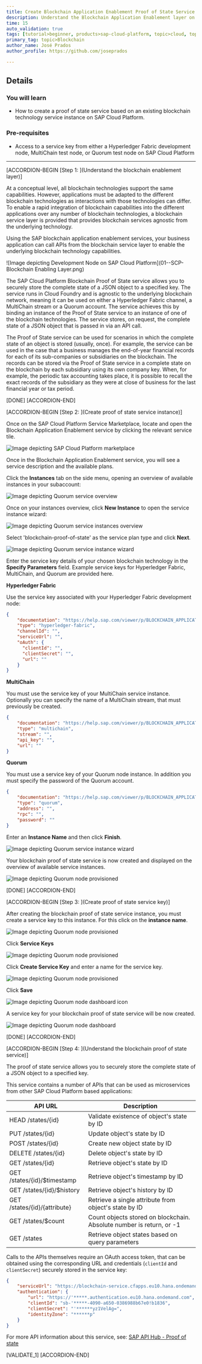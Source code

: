 ```yaml
---
title: Create Blockchain Application Enablement Proof of State Service
description: Understand the Blockchain Application Enablement layer on the SAP Cloud Platform, and then configure and use the proof of state service.
time: 15
auto_validation: true
tags: [tutorial>beginner, products>sap-cloud-platform, topic>cloud, topic>blockchain]
primary_tag: topic>Blockchain
author_name: José Prados
author_profile: https://github.com/joseprados

---
```


## Details
### You will learn
  - How to create a proof of state service based on an existing blockchain technology service instance on SAP Cloud Platform.

### Pre-requisites
  - Access to a service key from either a Hyperledger Fabric development node, MultiChain test node, or Quorum test node on SAP Cloud Platform

---

[ACCORDION-BEGIN [Step 1: ](Understand the blockchain enablement layer)]

At a conceptual level, all blockchain technologies support the same capabilities. However, applications must be adapted to the different blockchain technologies as interactions with those technologies can differ. To enable a rapid integration of blockchain capabilities into the different applications over any number of blockchain technologies, a blockchain service layer is provided that provides blockchain services agnostic from the underlying technology.

Using the SAP blockchain application enablement services, your business application can call APIs from the blockchain service layer to enable the underlying blockchain technology capabilities.

![Image depicting Development Node on SAP Cloud Platform](01--SCP-Blockchain Enabling Layer.png)

The SAP Cloud Platform Blockchain Proof of State service allows you to securely store the complete state of a JSON object to a specified key. The service runs in Cloud Foundry and is agnostic to the underlying blockchain network, meaning it can be used on either a Hyperledger Fabric channel, a MultiChain stream or a Quorum account. The service achieves this by binding an instance of the Proof of State service to an instance of one of the blockchain technologies. The service stores, on request, the complete state of a JSON object that is passed in via an API call.

The Proof of State service can be used for scenarios in which the complete state of an object is stored (usually, once). For example, the service can be used in the case that a business manages the end-of-year financial records for each of its sub-companies or subsidiaries on the blockchain. The records can be stored via the Proof of State service in a complete state on the blockchain by each subsidiary using its own company key. When, for example, the periodic tax accounting takes place, it is possible to recall the exact records of the subsidiary as they were at close of business for the last financial year or tax period.

[DONE]
[ACCORDION-END]


[ACCORDION-BEGIN [Step 2: ](Create proof of state service instance)]

Once on the SAP Cloud Platform Service Marketplace, locate and open the Blockchain Application Enablement service by clicking the relevant service tile.

![Image depicting SAP Cloud Platform marketplace](02--SCP-ServiceMarketplace.png)

Once in the Blockchain Application Enablement service, you will see a service description and the available plans.

Click the **Instances** tab on the side menu, opening an overview of available instances in your subaccount:

![Image depicting Quorum service overview](03--BAE-Service-Overview.png)

Once on your instances overview, click **New Instance** to open the service instance wizard:

![Image depicting Quorum service instances overview](04--BEA-Instance-Overview.png)

Select 'blockchain-proof-of-state' as the service plan type and click **Next**.

![Image depicting Quorum service instance wizard](05--BAE-Create-Instance.png)

Enter the service key details of your chosen blockchain technology in the **Specify Parameters** field. Example service keys for Hyperledger Fabric, MultiChain, and Quorum are provided here.

**Hyperledger Fabric**

Use the service key associated with your Hyperledger Fabric development node:

```JSON
{
	"documentation": "https://help.sap.com/viewer/p/BLOCKCHAIN_APPLICATION_ENABLEMENT",
	"type": "hyperledger-fabric",
	"channelId": "",
	"serviceUrl": "",
	"oAuth": {
	  "clientId": "",
	  "clientSecret": "",
	  "url": ""
	}
}
```

**MultiChain**

You must use the service key of your MultiChain service instance. Optionally you can specify the name of a MultiChain stream, that must previously be created.   

```JSON
{
	"documentation": "https://help.sap.com/viewer/p/BLOCKCHAIN_APPLICATION_ENABLEMENT",
	"type": "multichain",
	"stream": "",
	"api_key": "",
	"url": ""
}
```
**Quorum**

You must use a service key of your Quorum node instance. In addition you must specify the password of the Quorum account.
```JSON
{
	"documentation": "https://help.sap.com/viewer/p/BLOCKCHAIN_APPLICATION_ENABLEMENT",
	"type": "quorum",
	"address": "",
	"rpc": "",
	"password": ""
}
```

Enter an **Instance Name** and then click **Finish**.

![Image depicting Quorum service instance wizard](07--BAE-Create-Instance.png)

Your blockchain proof of state service is now created and displayed on the overview of available service instances.

![Image depicting Quorum node provisioned](06--BAE-Node-Created.png)

[DONE]
[ACCORDION-END]

[ACCORDION-BEGIN [Step 3: ](Create proof of state service key)]

After creating the blockchain proof of state service instance, you must create a service key to this instance. For this click on the **instance name**.

![Image depicting Quorum node provisioned](07--BAE-Node-Created.png)

Click **Service Keys**

![Image depicting Quorum node provisioned](08--BAE-Node-Created.png)

Click **Create Service Key** and enter a name for the service key.

![Image depicting Quorum node provisioned](09--BAE-Node-Created.png)

Click **Save**

![Image depicting Quorum node dashboard icon](10--BAE-Node-Created.png)

A service key for your blockchain proof of state service will be now created.

![Image depicting Quorum node dashboard](08--BAE-Service-Key-Created.png)

[DONE]
[ACCORDION-END]


[ACCORDION-BEGIN [Step 4: ](Understand the blockchain proof of state service)]

The proof of state service allows you to securely store the complete state of a JSON object to a specified key.

This service contains a number of APIs that can be used as microservices from other SAP Cloud Platform based applications:

|  API URL |Description   |
|---|---|
|  HEAD /states/{id} | Validate existence of object's state by ID  |
|PUT /states/{id}  |  Update object's state by ID |
|  POST /states/{id} | Create new object state by ID  |
| DELETE /states/{id}  | Delete object's state by ID  |
| GET /states/{id}  | Retrieve object's state by ID  |
| GET /states/{id}/$timestamp | Retrieve object's timestamp by ID  |
| GET /states/{id}/$history  |  Retrieve object's history by ID |
| GET /states/{id}/{attribute}  | Retrieve a single attribute from object's state by ID  |
| GET /states/$count  | Count objects stored on blockchain. Absolute number is return, or -1  |
| GET /states  | Retrieve object states based on query parameters  |


Calls to the APIs themselves require an OAuth access token, that can be obtained using the corresponding URL and credentials (`clientId` and `clientSecret`) securely stored in the service key:

```JSON
{
	"serviceUrl": "https://blockchain-service.cfapps.eu10.hana.ondemand.com/blockchain/proofOfState/api/v1/",
	"authentication": {
		"url": "https://'*****.authentication.eu10.hana.ondemand.com",
		"clientId": "sb-'*****-4090-a650-0386988b67e0!b1836",
		"clientSecret": "'******yz1VelAg=",
		"identityZone": "******p"
	}
}
```

For more API information about this service, see: [SAP API Hub - Proof of state](https://api.sap.com/api/proofOfState/resource)

[VALIDATE_1]
[ACCORDION-END]
